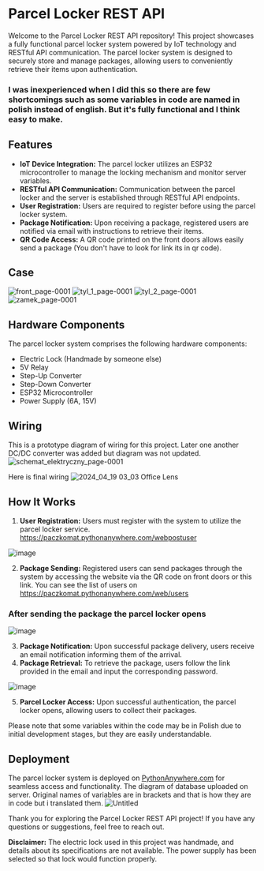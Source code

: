 # Parcel Locker REST API

Welcome to the Parcel Locker REST API repository! This project showcases a fully functional parcel locker system powered by IoT technology and RESTful API communication. The parcel locker system is designed to securely store and manage packages, allowing users to conveniently retrieve their items upon authentication. 

### I was inexperienced when I did this so there are few shortcomings such as some variables in code are named in polish instead of english. But it's fully functional and I think easy to make.

## Features

- **IoT Device Integration:** The parcel locker utilizes an ESP32 microcontroller to manage the locking mechanism and monitor server variables.
- **RESTful API Communication:** Communication between the parcel locker and the server is established through RESTful API endpoints.
- **User Registration:** Users are required to register before using the parcel locker system.
- **Package Notification:** Upon receiving a package, registered users are notified via email with instructions to retrieve their items.
- **QR Code Access:** A QR code printed on the front doors allows easily send a package (You don't have to look for link its in qr code).

## Case
![front_page-0001](https://github.com/nervles/Parcel_Locker_RESTAPI/assets/130153131/665e8a17-2ddb-4c08-9e0c-a19d1df887fd) ![tyl_1_page-0001](https://github.com/nervles/Parcel_Locker_RESTAPI/assets/130153131/57a0c7fc-1dca-4a0b-9090-bc80a5c81d76) 
![tyl_2_page-0001](https://github.com/nervles/Parcel_Locker_RESTAPI/assets/130153131/b33e4c1a-9e5b-4377-94ec-7c270138530f)
![zamek_page-0001](https://github.com/nervles/Parcel_Locker_RESTAPI/assets/130153131/14811229-851f-4c73-9bc3-322d98c96950)

## Hardware Components

The parcel locker system comprises the following hardware components:

- Electric Lock (Handmade by someone else)
- 5V Relay
- Step-Up Converter
- Step-Down Converter
- ESP32 Microcontroller
- Power Supply (6A, 15V)

## Wiring

This is a prototype diagram of wiring for this project. Later one another DC/DC converter was added but diagram was not updated.
![schemat_elektryczny_page-0001](https://github.com/nervles/Parcel_Locker_RESTAPI/assets/130153131/a12256ba-157f-49ac-b70c-705bc6f41385)

Here is final wiring
![2024_04_19 03_03 Office Lens](https://github.com/nervles/Parcel_Locker_RESTAPI/assets/130153131/4fb3137d-77c7-498c-bb7b-d2fb9a1091cb)


## How It Works

1. **User Registration:** Users must register with the system to utilize the parcel locker service. https://paczkomat.pythonanywhere.com/webpostuser
   
![image](https://github.com/nervles/Parcel_Locker_RESTAPI/assets/130153131/2b50cbc2-17e6-43e5-9e2f-88318cf22b57)

2. **Package Sending:** Registered users can send packages through the system by accessing the website via the QR code on front doors or this link. You can see the list of users on https://paczkomat.pythonanywhere.com/web/users
### After sending the package the parcel locker opens
   
![image](https://github.com/nervles/Parcel_Locker_RESTAPI/assets/130153131/fb06f545-0aeb-4117-a1cf-7cf16fe8a921)

3. **Package Notification:** Upon successful package delivery, users receive an email notification informing them of the arrival.
4. **Package Retrieval:** To retrieve the package, users follow the link provided in the email and input the corresponding password.

![image](https://github.com/nervles/Parcel_Locker_RESTAPI/assets/130153131/0d65e93e-12c0-4125-add9-d04a2153bfe7)

5. **Parcel Locker Access:** Upon successful authentication, the parcel locker opens, allowing users to collect their packages.

Please note that some variables within the code may be in Polish due to initial development stages, but they are easily understandable.

## Deployment

The parcel locker system is deployed on [PythonAnywhere.com](https://www.pythonanywhere.com/) for seamless access and functionality. The diagram of database uploaded on server. Original names of variables are in brackets and that is how they are in code but i translated them.
![Untitled](https://github.com/nervles/Parcel_Locker_RESTAPI/assets/130153131/8cbb63cf-781d-4f4c-bdc4-6a927effc2d2)


Thank you for exploring the Parcel Locker REST API project! If you have any questions or suggestions, feel free to reach out.

**Disclaimer:** The electric lock used in this project was handmade, and details about its specifications are not available. The power supply has been selected so that lock would function properly.


